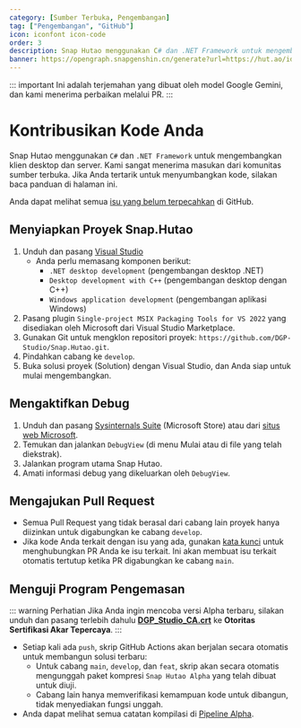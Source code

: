 ```yaml
---
category: [Sumber Terbuka, Pengembangan]
tag: ["Pengembangan", "GitHub"]
icon: iconfont icon-code
order: 3
description: Snap Hutao menggunakan C# dan .NET Framework untuk mengembangkan klien desktop dan server. Kami sangat menerima masukan dari komunitas sumber terbuka. Jika Anda bersedia menyumbangkan kode Anda, silakan baca panduan di halaman ini.
banner: https://opengraph.snapgenshin.cn/generate?url=https://hut.ao/id/development/contribute.html
---
```


::: important
Ini adalah terjemahan yang dibuat oleh model Google Gemini, dan kami menerima perbaikan melalui PR.
:::

# Kontribusikan Kode Anda

Snap Hutao menggunakan `C#` dan `.NET Framework` untuk mengembangkan klien desktop dan server. Kami sangat menerima masukan dari komunitas sumber terbuka. Jika Anda tertarik untuk menyumbangkan kode, silakan baca panduan di halaman ini.

Anda dapat melihat semua [isu yang belum terpecahkan](https://github.com/DGP-Studio/Snap.Hutao/issues?q=is%3Aissue%20is%3Aopen%20-label%3A%E5%B7%B2%E5%AE%8C%E6%88%90) di GitHub.

## <HopeIcon icon="iconfont icon-visual-studio" size="1.5rem" color="rgb(193,142,241)" /> Menyiapkan Proyek Snap.Hutao

1. Unduh dan pasang [Visual Studio](https://visualstudio.microsoft.com/downloads/)
   - Anda perlu memasang komponen berikut:
     - `.NET desktop development` (pengembangan desktop .NET)
     - `Desktop development with C++` (pengembangan desktop dengan C++)
     - `Windows application development` (pengembangan aplikasi Windows)
2. Pasang plugin `Single-project MSIX Packaging Tools for VS 2022` yang disediakan oleh Microsoft dari Visual Studio Marketplace.
3. Gunakan Git untuk mengklon repositori proyek: `https://github.com/DGP-Studio/Snap.Hutao.git`.
4. Pindahkan cabang ke `develop`.
5. Buka solusi proyek (Solution) dengan Visual Studio, dan Anda siap untuk mulai mengembangkan.

## <HopeIcon icon="iconfont icon-debug" size="1.5rem" color="rgb(73,156,84)" /> Mengaktifkan Debug

1. Unduh dan pasang [Sysinternals Suite](https://www.microsoft.com/store/productid/9P7KNL5RWT25) (Microsoft Store) atau dari [situs web Microsoft](https://learn.microsoft.com/zh-cn/sysinternals/downloads/sysinternals-suite).
2. Temukan dan jalankan `DebugView` (di menu Mulai atau di file yang telah diekstrak).
3. Jalankan program utama Snap Hutao.
4. Amati informasi debug yang dikeluarkan oleh `DebugView`.

## <HopeIcon icon="iconfont icon-pull-request" size="1.5rem" color="rgb(130,80,223)"/> Mengajukan Pull Request

- Semua Pull Request yang tidak berasal dari cabang lain proyek hanya diizinkan untuk digabungkan ke cabang `develop`.
- Jika kode Anda terkait dengan isu yang ada, gunakan [kata kunci](https://docs.github.com/en/get-started/writing-on-github/working-with-advanced-formatting/using-keywords-in-issues-and-pull-requests) untuk menghubungkan PR Anda ke isu terkait. Ini akan membuat isu terkait otomatis tertutup ketika PR digabungkan ke cabang `main`.

## <HopeIcon icon="iconfont icon-build-package" size="1.5rem" color="rgb(254,189,105)" /> Menguji Program Pengemasan

::: warning Perhatian
Jika Anda ingin mencoba versi Alpha terbaru, silakan unduh dan pasang terlebih dahulu [**DGP_Studio_CA.crt**](https://github.com/DGP-Automation/Hutao-Auto-Release/releases/download/certificate-ca/DGP_Studio_CA.crt) ke **Otoritas Sertifikasi Akar Tepercaya**.
:::

- Setiap kali ada `push`, skrip GitHub Actions akan berjalan secara otomatis untuk membangun solusi terbaru:
  - Untuk cabang `main`, `develop`, dan `feat`, skrip akan secara otomatis mengunggah paket kompresi `Snap Hutao Alpha` yang telah dibuat untuk diuji.
  - Cabang lain hanya memverifikasi kemampuan kode untuk dibangun, tidak menyediakan fungsi unggah.
- Anda dapat melihat semua catatan kompilasi di [Pipeline Alpha](https://github.com/DGP-Studio/Snap.Hutao/actions/workflows/alpha.yml).
